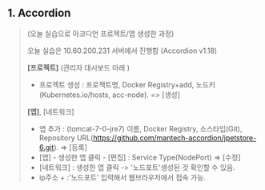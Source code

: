 ## 1. Accordion
> (오늘 실습으로 아코디언 프로젝트/앱 생성한 과정)
>
> 오늘 실습은 10.60.200.231 서버에서 진행함 (Accordion v1.18)
>
> **[프로젝트]** (관리자 대시보드 아래 )
>
> - 프로젝트 생성 : 프로젝트명, Docker Registry+add, 노드키(Kubernetes.io/hosts, acc-node). => [생성]
>
> **[앱]**, [네트워크]
>
> - 앱 추가 : (tomcat-7-0-jre7) 이름, Docker Registry, 소스타입(Git), Repository URL(https://github.com/mantech-accordion/jpetstore-6.git). => [등록]
> - [앱] - 생성한 앱 클릭 - [편집] : Service Type(NodePort) => [수정]
> - [네트워크] : 생성한 앱 클릭 -> '노드포트'생성된 것 확인할 수 있음.
> - ip주소 + :'노드포트' 입력해서 웹브라우저에서 접속 가능.
